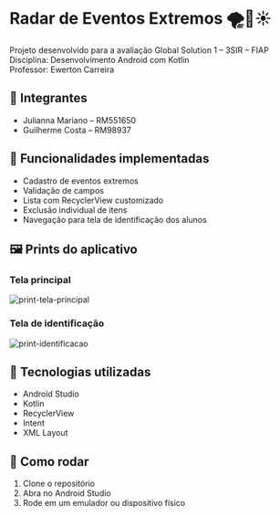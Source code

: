 # Radar de Eventos Extremos 🌪️🌊☀️

Projeto desenvolvido para a avaliação Global Solution 1 – 3SIR – FIAP  
Disciplina: Desenvolvimento Android com Kotlin  
Professor: Ewerton Carreira  

## 👥 Integrantes
- Julianna Mariano – RM551650  
- Guilherme Costa – RM98937

## 📱 Funcionalidades implementadas
- Cadastro de eventos extremos
- Validação de campos
- Lista com RecyclerView customizado
- Exclusão individual de itens
- Navegação para tela de identificação dos alunos

## 🖼️ Prints do aplicativo

### Tela principal
![print-tela-principal](prints/tela_principal.png)

### Tela de identificação
![print-identificacao](prints/tela_identificacao.png)

## 🔧 Tecnologias utilizadas
- Android Studio
- Kotlin
- RecyclerView
- Intent
- XML Layout

## 🚀 Como rodar
1. Clone o repositório
2. Abra no Android Studio
3. Rode em um emulador ou dispositivo físico

